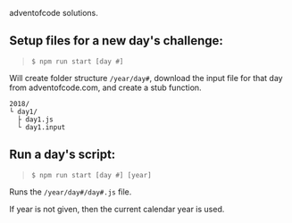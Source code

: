 adventofcode solutions.

## Setup files for a new day's challenge:
> `$ npm run start [day #]`

Will create folder structure `/year/day#`, download the input file for that day from adventofcode.com, and create a stub function.

```
2018/
└ day1/
  ├ day1.js
  └ day1.input
```

## Run a day's script:
> `$ npm run start [day #] [year]`

Runs the `/year/day#/day#.js` file.

If year is not given, then the current calendar year is used.
